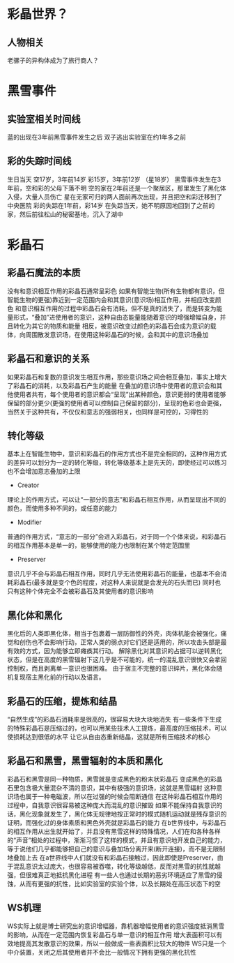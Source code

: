 
# 彩晶世界？

## 人物相关

老骡子的异构体成为了旅行商人？

# 黑雪事件

## 实验室相关时间线

蓝的出现在3年前黑雪事件发生之后
双子逃出实验室在约1年多之前

## 彩的失踪时间线

生日当天
空17岁，3年前14岁
彩15岁，3年前12岁
（星18岁）
黑雪事件发生在3年前，空和彩的父母下落不明
空的家在2年前还是一个聚居区，那里发生了黑化体入侵，大量人员伤亡
星在无家可归的两人面前再次出现，并且把空和彩迁移到了中央医院
彩的失踪在1年前，彩14岁
在失踪当天，她不明原因地回到了之前的家，然后前往松山的秘密基地，沉入了湖中

# 彩晶石

## 彩晶石魔法的本质

没有和意识相互作用的彩晶石通常呈彩色
如果有智能生物(所有生物都有意识，但智能生物的更强)靠近到一定范围内会和其意识(意识场)相互作用，并相应改变颜色
和意识相互作用的过程中彩晶石会有消耗，但不是真的消失了，而是转变为能量形式，“叠加”进使用者的意识，这种自由态能量能随着意识的增强增幅自身，并且转化为其它的物质和能量
相反，被意识改变过颜色的彩晶石会成为意识的载体，向周围散发意识场，在使用这种彩晶石的时候，会和其中的意识场叠加

## 彩晶石和意识的关系

如果彩晶石和复数的意识发生相互作用，那些意识场之间会相互叠加，事实上增大了彩晶石的消耗，以及彩晶石产生的能量
在叠加的意识场中使用者的意识会和其他使用者共有，每个使用者的意识都会“呈现”出某种颜色，意识更弱的使用者能够保留的部分更少(更强的使用者可以控制自己保留的部分)，呈现的色彩也会更强，当然关于这种共有，不仅仅和意志的强弱相关，也同样是可控的，习得性的

## 转化等级

基本上在智能生物中，意识和彩晶石的作用方式也不是完全相同的，这种作用方式的差异可以划分为一定的转化等级，转化等级基本上是先天的，即使经过可以练习也不会增加意志叠加的上限

- Creator

理论上的作用方式，可以让“一部分的意志”和彩晶石相互作用，从而呈现出不同的颜色，而使用多种不同的，或任意的能力

- Modifier

普通的作用方式，“意志的一部分”会进入彩晶石，对于同一个个体来说，和彩晶石的相互作用基本是单一的，能够使用的能力也限制在某个特定范围里

- Preserver

意识几乎不会与彩晶石相互作用，同时几乎无法使用彩晶石的能量，也基本不会消耗彩晶石(最多就是变个色的程度，对这种人来说就是会发光的石头而已)
同时也只有这种个体完全不会被彩晶石及其使用者的意识影响

## 黑化体和黑化

黑化后的人类即黑化体，相当于包裹着一层防御性的外壳，肉体机能会被强化，痛觉和创伤也不会影响行动，正常人类的弱点对它们还是适用的，所以攻击头部是最有效的方式，因为能够立即瘫痪其行动。
解除黑化对其意识的占据可以逆转黑化状态，但是在高度的黑雪辐射下这几乎是不可能的，统一的混乱意识很快又会拿回控制权，而且剥离单一意识也很困难。
由于宿主不完整的意识碎片，黑化体会随机复现宿主黑化前的行动以及语言。

## 彩晶石的压缩，提炼和结晶

“自然生成”的彩晶石消耗率是很高的，很容易大块大块地消失
有一些条件下生成的特殊彩晶石是压缩过的，也可以用某些技术人工提炼，最高度的压缩技术，可以使损耗达到很低的水平
让它从自由态重新结晶，这就是所有压缩技术的核心

## 彩晶石和黑雪，黑雪辐射的本质和黑化

彩晶石和黑雪是同一种物质，黑雪就是变成黑色的粉末状彩晶石
变成黑色的彩晶石里包含极大量混杂不清的意识，其中有极强的意识场，这就是黑雪辐射
这种意识场也属于一种电磁波，所以在过强的时候会阻断通信
在这种彩晶石相互作用的过程中，自我意识很容易被这种庞大而混乱的意识摧毁
如果不能保持自我意识的话，黑化现象就发生了，黑化体无规律地按正常时的模式随机运动就是残存意识的证明，而强化过的身体素质和黑色外壳就是彩晶石的能力
在b世界线中，与彩晶石的相互作用从出生就开始了，并且没有黑雪这样的特殊情况，人们在和各种各样的“声音”相处的过程中，渐渐习惯了这样的模式，并且有意识地开发自己的能力，等于说他们几乎都能够把自己的意识与叠加场分离开来(断开连接)，而不是无限制地叠加上去
在a世界线中人们就没有和彩晶石接触过，因此即使是Preserver，由于混乱意识太过庞大，也很容易被吞噬，转化等级越低，反而对黑雪的抗性就越强，但很难真正地抵抗黑化进程
有一些人也通过长期的恶劣环境适应了黑雪的侵蚀，从而有更强的抗性，比如实验室的实验个体，以及长期处在高压状态下的空

## WS机理

WS实际上就是博士研究出的意识增幅器，靠机器增幅使用者的意识强度抵消黑雪的影响，从而在一定范围内恢复彩晶石与单一意识的相互作用
增大表面积可以有效地提高其发散意识的效果，所以一般做成一些表面积比较大的物件
WS只是一个中介装置，关闭之后其使用者并不会比一般情况下拥有更强的黑化抗性
